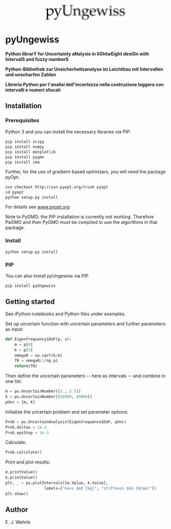 <p align=center><img height="50%" width="50%" src="figures/pyUngewiss.png"></p>

# pyUngewiss

**Python librarY for Uncertainty aNalysis in liGhtwEight desiGn with IntervalS and fuzzy numberS**

**Python-Bibliothek zur Unsicherheitsanalyse im Leichtbau mit Intervallen und unscharfen Zahlen**

**Libreria Python per l'analisi dell'incertezza nella costruzione leggera con intervalli e numeri sfocati**

## Installation
### Prerequisites
Python 3 and you can install the necessary libraries via PIP:
```
pip install scipy
pip install numpy
pip install matplotlib
pip install pygmo
pip install cma
```
Further, for the use of gradient-based optimizers, you will need the package pyOpt.
```
svn checkout http://svn.pyopt.org/trunk pyopt
cd pyopt
python setup.py install
```
For details see www.pyopt.org

Note to PyGMO: the PIP installation is currently not working. Therefore PaGMO and then PyGMO must be compiled to use the algorithms in that package. 

### Install
```
python setup.py install
```

### PIP
You can also install pyUngewiss via PIP
```
pip install pyUngewiss
```

## Getting started
See iPython notebooks and Python files under examples.

Set up uncertain function with uncertain parameters and further parameters as input:
```Python
def Eigenfrequency1DoF(p, x):
    m = p[0]
    k = p[1]
    omega0 = np.sqrt(k/m)
    f0 = omega0/2/np.pi
    return(f0)
```

Then define the uncertain parameters -- here as intervals -- and combine in one list:
```Python
m = pu.UncertainNumber([2., 2.5])
k = pu.UncertainNumber([40000, 60000])
pUnc = [m, k]
```

Initialize the uncertain problem and set parameter options:
```Python
Prob = pu.UncertainAnalysis(Eigenfrequence1DoF, pUnc)
Prob.deltax = 1e-3
Prob.epsStop = 1e-3
```

Calculate:
```Python
Prob.calculate()
```
Print and plot results:
```Python
m.printValue()
k.printValue()
plt, _ = pu.plotIntervals([m.Value, k.Value],
                 labels=["mass $m$ [kg]", "stiffness $k$ [N/mm]"])
plt.show()
```

## Author
E. J. Wehrle
